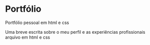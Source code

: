 # Portfólio
Portfólio pessoal em html e css

Uma breve escrita sobre o meu perfil e as experiências profissionais
arquivo em html e css
